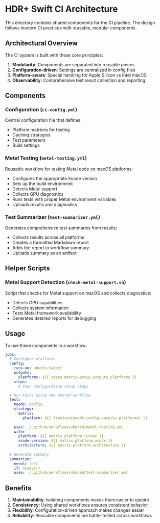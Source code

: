 # HDR+ Swift CI Architecture

This directory contains shared components for the CI pipeline. The design follows modern CI practices with reusable, modular components.

## Architectural Overview

The CI system is built with these core principles:

1. **Modularity**: Components are separated into reusable pieces
2. **Configuration-driven**: Settings are centralized in config files
3. **Platform-aware**: Special handling for Apple Silicon vs Intel macOS
4. **Observability**: Comprehensive test result collection and reporting

## Components

### Configuration (`ci-config.yml`)

Central configuration file that defines:
- Platform matrices for testing
- Caching strategies
- Test parameters
- Build settings

### Metal Testing (`metal-testing.yml`)

Reusable workflow for testing Metal code on macOS platforms:
- Configures the appropriate Xcode version
- Sets up the build environment
- Detects Metal support
- Collects GPU diagnostics
- Runs tests with proper Metal environment variables
- Uploads results and diagnostics

### Test Summarizer (`test-summarizer.yml`)

Generates comprehensive test summaries from results:
- Collects results across all platforms
- Creates a formatted Markdown report
- Adds the report to workflow summary
- Uploads summary as an artifact

## Helper Scripts

### Metal Support Detection (`check-metal-support.sh`)

Script that checks for Metal support on macOS and collects diagnostics:
- Detects GPU capabilities
- Collects system information
- Tests Metal framework availability
- Generates detailed reports for debugging

## Usage

To use these components in a workflow:

```yaml
jobs:
  # Configure platforms
  config:
    runs-on: ubuntu-latest
    outputs:
      platforms: ${{ steps.matrix-setup.outputs.platforms }}
    steps:
      # Your configuration setup steps

  # Run tests using the shared workflow
  test:
    needs: config
    strategy:
      matrix:
        platform: ${{ fromJson(needs.config.outputs.platforms) }}
    
    uses: ./.github/workflows/shared/metal-testing.yml
    with:
      platform: ${{ matrix.platform.runner }}
      xcode-version: ${{ matrix.platform.xcode }}
      architecture: ${{ matrix.platform.architecture }}
      
  # Generate summary
  summarize:
    needs: test
    if: always()
    uses: ./.github/workflows/shared/test-summarizer.yml
```

## Benefits

1. **Maintainability**: Isolating components makes them easier to update
2. **Consistency**: Using shared workflows ensures consistent behavior
3. **Flexibility**: Configuration-driven approach makes changes easier
4. **Reliability**: Reusable components are battle-tested across workflows 